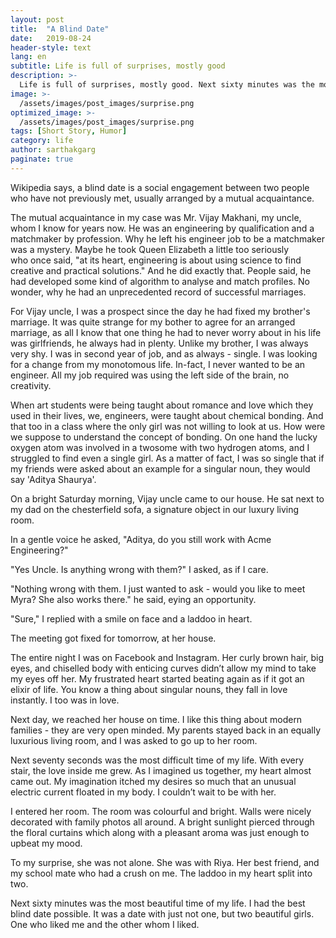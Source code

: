 ```yaml
---
layout: post
title:  "A Blind Date"
date:   2019-08-24
header-style: text
lang: en
subtitle: Life is full of surprises, mostly good
description: >-
  Life is full of surprises, mostly good. Next sixty minutes was the most beautiful time of my life.
image: >-
  /assets/images/post_images/surprise.png
optimized_image: >-
  /assets/images/post_images/surprise.png
tags: [Short Story, Humor]
category: life
author: sarthakgarg
paginate: true
---
```

Wikipedia says, a blind date is a social engagement between two people who have not previously met, usually arranged by a mutual acquaintance. 

The mutual acquaintance in my case was Mr. Vijay Makhani, my uncle, whom I know for years now. He was an engineering by qualification and a matchmaker by profession. Why he left his engineer job to be a matchmaker was a mystery. Maybe he took Queen Elizabeth a little too seriously who once said, "at its heart, engineering is about using science to find creative and practical solutions." And he did exactly that. People said, he had developed some kind of algorithm to analyse and match profiles. No wonder, why he had an unprecedented record of successful marriages.

For Vijay uncle, I was a prospect since the day he had fixed my brother's marriage. It was quite strange for my bother to agree for an arranged marriage, as all I know that one thing he had to never worry about in his life was girlfriends, he always had in plenty. Unlike my brother, I was always very shy. I was in second year of job, and as always - single. I was looking for a change from my monotomous life. In-fact, I never wanted to be an engineer. All my job required was using the left side of the brain, no creativity.

When art students were being taught about romance and love which they used in their lives, we, engineers, were taught about chemical bonding. And that too in a class where the only girl was not willing to look at us. How were we suppose to understand the concept of bonding. On one hand the lucky oxygen atom was involved in a twosome with two hydrogen atoms, and I struggled to find even a single girl. As a matter of fact, I was so single that if my friends were asked about an example for a singular noun, they would say 'Aditya Shaurya'. 

On a bright Saturday morning, Vijay uncle came to our house. He sat next to my dad on the chesterfield sofa, a signature object in our luxury living room. 

In a gentle voice he asked, "Aditya, do you still work with Acme Engineering?" 

"Yes Uncle. Is anything wrong with them?" I asked, as if I care. 

"Nothing wrong with them. I just wanted to ask - would you like to meet Myra? She also works there." he said, eying an opportunity.

"Sure," I replied with a smile on face and a laddoo in heart.

The meeting got fixed for tomorrow, at her house. 

The entire night I was on Facebook and Instagram. Her curly brown hair, big eyes, and chiselled body with enticing curves didn’t allow my mind to take my eyes off her. My frustrated heart started beating again as if it got an elixir of life. You know a thing about singular nouns, they fall in love instantly. I too was in love.

Next day, we reached her house on time. I like this thing about modern families - they are very open minded. My parents stayed back in an equally luxurious living room, and I was asked to go up to her room.

Next seventy seconds was the most difficult time of my life. With every stair, the love inside me grew. As I imagined us together, my heart almost came out.  My imagination itched my desires so much that an unusual electric current floated in my body. I couldn’t wait to be with her.

I entered her room. The room was colourful and bright. Walls were nicely decorated with family photos all around. A bright sunlight pierced through the floral curtains which along with a pleasant aroma was just enough to upbeat my mood.

To my surprise, she was not alone. She was with Riya. Her best friend, and my school mate who had a crush on me. The laddoo in my heart split into two.

Next sixty minutes was the most beautiful time of my life. I had the best blind date possible. It was a date with just not one, but two beautiful girls. One who liked me and the other whom I liked.
